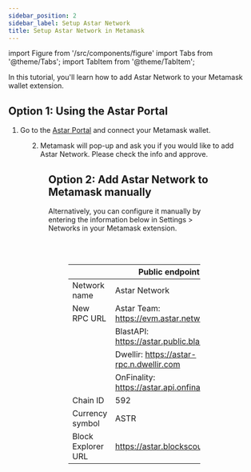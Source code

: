 ```yaml
---
sidebar_position: 2
sidebar_label: Setup Astar Network
title: Setup Astar Network in Metamask
---
```


import Figure from '/src/components/figure'
import Tabs from '@theme/Tabs';
import TabItem from '@theme/TabItem';   

In this tutorial, you'll learn how to add Astar Network to your Metamask wallet extension.

## Option 1: Using the Astar Portal

1. Go to the [Astar Portal](https://portal.astar.network/) and connect your Metamask wallet.

<Figure src={require('/docs/use/get-started/astar-evm-wallet/wallet/metamask/img/metamask_6.png').default} width="100%" /> 


2. Metamask will pop-up and ask you if you would like to add Astar Network. Please check the info and approve.

<Figure src={require('/docs/use/get-started/astar-evm-wallet/wallet/metamask/img/metamask_7.png').default} width="80%" /> 

## Option 2: Add Astar Network to Metamask manually

Alternatively, you can configure it manually by entering the information below in Settings > Networks in your Metamask extension.

<Figure src={require('/docs/use/get-started/astar-evm-wallet/wallet/metamask/img/metamask_8.png').default} width="100%" /> 

<br></br>

<TabItem value="astar" label="Astar Network" default>

|   | Public endpoint Astar |
| --- | --- |
| Network name | Astar Network |
| New RPC URL | Astar Team: https://evm.astar.network |
|         | BlastAPI: https://astar.public.blastapi.io |
|         | Dwellir: https://astar-rpc.n.dwellir.com |
|         | OnFinality: https://astar.api.onfinality.io/public |
| Chain ID | 592 |
| Currency symbol | ASTR |
| Block Explorer URL | https://astar.blockscout.com/ |

</TabItem>
